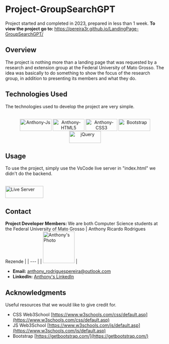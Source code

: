 # Project-GroupSearchGPT

Project started and completed in 2023, prepared in less than 1 week. <strong> To view the project go to: </strong> https://pereira3r.github.io/LandingPage-GroupSearchGPT/

## Overview
The project is nothing more than a landing page that was requested by a research and extension group at the Federal University of Mato Grosso. The idea was basically to do something to show the focus of the research group, in addition to presenting its members and what they do.

## Technologies Used

The technologies used to develop the project are very simple.

<div style="display: inline_block" align= "center"><br>
  <img align="center" alt="Anthony-Js" height="38" width="100" src="https://img.shields.io/badge/JavaScript-F7DF1E?style=for-the-badge&logo=javascript&logoColor=black">
  <img align="center" alt="Anthony-HTML5" height="38" width="100" src="https://img.shields.io/badge/HTML5-E34F26?style=for-the-badge&logo=html5&logoColor=white">
  <img align="center" alt="Anthony-CSS3" height="38" width="100" src="https://img.shields.io/badge/CSS3-1572B6?style=for-the-badge&logo=css3&logoColor=white">
  <img align="center" alt="Bootstrap" height="38" width="100" src="https://img.shields.io/badge/Bootstrap-563D7C?style=for-the-badge&logo=bootstrap&logoColor=white">
  <img align="center" alt="jQuery" height="38" width="100" src="https://img.shields.io/badge/jQuery-0769AD?style=for-the-badge&logo=jquery&logoColor=white">
</div>

## Usage

To use the project, simply use the VsCode live server in "index.html" we didn't do the backend.
<div style="display: block"><br>
<img align="center" alt="Live Server" height="38" width="120" src="https://img.shields.io/badge/Live%20Server-323330?style=for-the-badge&logo=visual-studio-code&logoColor=white">
</div>

## Contact
<strong> Project Developer Members: </strong> We are both Computer Science students at the Federal University of Mato Grosso
| Anthony Ricardo Rodrigues Rezende |
| --- |
| <img src="./ImagesMember/anthony.jpeg" alt="Anthony's Photo" width="100"/> |

- **Email:** anthony_rodriguespereira@outlook.com
- **LinkedIn:** <a href="https://www.linkedin.com/in/anthony-ricardo-rodrigues-rezende-486917227/"> Anthony's LinkedIn </a>


## Acknowledgments
Useful resources that we would like to give credit for.

- CSS Web3School [https://www.w3schools.com/css/default.asp](https://www.w3schools.com/css/default.asp)
- JS Web3School [https://www.w3schools.com/js/default.asp](https://www.w3schools.com/js/default.asp)
- Bootstrap [https://getbootstrap.com/](https://getbootstrap.com/)

##
